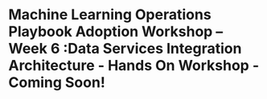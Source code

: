 # Machine Learning Operations Playbook Adoption Workshop – Week 6 :Data Services Integration Architecture - Hands On Workshop - Coming Soon!
